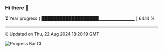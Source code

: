 ### Hi there 👋

⏳ Year progress { ███████████████████▁▁▁▁▁▁▁▁▁▁▁ } 64.14 %

---

⏰ Updated on Thu, 22 Aug 2024 18:20:19 GMT

![Progress Bar CI](https://github.com/liununu/liununu/workflows/Progress%20Bar%20CI/badge.svg)

